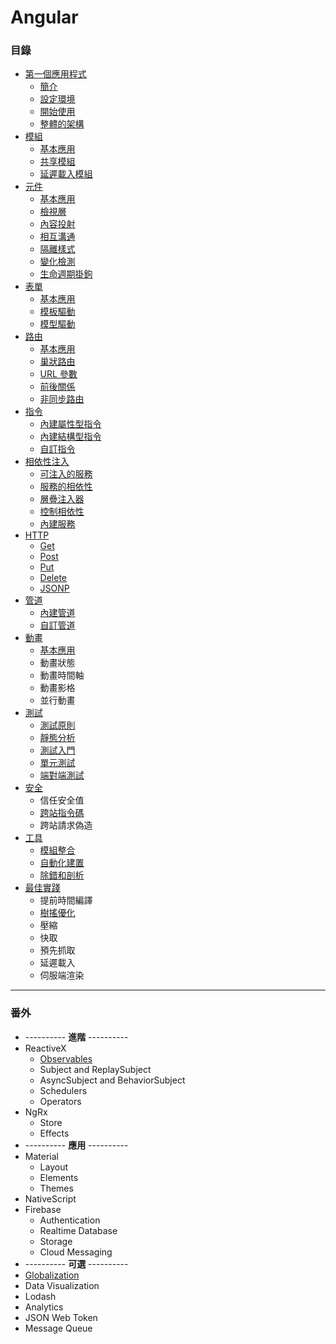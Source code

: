 # Angular

### 目錄
* [第一個應用程式](https://github.com/Shyam-Chen/Little-Books/blob/master/Angular/first-application.md)
  * [簡介](https://github.com/Shyam-Chen/Little-Books/blob/master/Angular/first-application.md#angular-簡介)
  * [設定環境](https://github.com/Shyam-Chen/Little-Books/blob/master/Angular/first-application.md#設定環境)
  * [開始使用](https://github.com/Shyam-Chen/Little-Books/blob/master/Angular/first-application.md#開始使用)
  * [整體的架構](https://github.com/Shyam-Chen/Little-Books/blob/master/Angular/first-application.md#整體的架構)
* [模組](https://github.com/Shyam-Chen/Little-Books/blob/master/Angular/modules.md)
  * [基本應用](https://github.com/Shyam-Chen/Little-Books/blob/master/Angular/modules.md#基本應用)
  * [共享模組](https://github.com/Shyam-Chen/Little-Books/blob/master/Angular/modules.md#共享模組)
  * [延遲載入模組](https://github.com/Shyam-Chen/Little-Books/blob/master/Angular/modules.md#共享模組)
* [元件](https://github.com/Shyam-Chen/Little-Books/blob/master/Angular/components.md)
  * [基本應用](https://github.com/Shyam-Chen/Little-Books/blob/master/Angular/components.md#基本應用)
  * [檢視層](https://github.com/Shyam-Chen/Little-Books/blob/master/Angular/components.md#檢視層)
  * [內容投射](https://github.com/Shyam-Chen/Little-Books/blob/master/Angular/components.md#內容投射)
  * [相互溝通](https://github.com/Shyam-Chen/Little-Books/blob/master/Angular/components.md#相互溝通)
  * [隔離樣式](https://github.com/Shyam-Chen/Little-Books/blob/master/Angular/components.md#隔離樣式)
  * [變化檢測](https://github.com/Shyam-Chen/Little-Books/blob/master/Angular/components.md#變化檢測)
  * [生命週期掛鉤](https://github.com/Shyam-Chen/Little-Books/blob/master/Angular/components.md#生命週期掛鉤)
* [表單](https://github.com/Shyam-Chen/Little-Books/blob/master/Angular/forms.md)
  * [基本應用](https://github.com/Shyam-Chen/Little-Books/blob/master/Angular/forms.md#基本應用)
  * [模板驅動](https://github.com/Shyam-Chen/Little-Books/blob/master/Angular/forms.md#模板驅動)
  * [模型驅動](https://github.com/Shyam-Chen/Little-Books/blob/master/Angular/forms.md#模型驅動)
* [路由](https://github.com/Shyam-Chen/Little-Books/blob/master/Angular/routing.md)
  * [基本應用](https://github.com/Shyam-Chen/Little-Books/blob/master/Angular/routing.md#基本應用)
  * [巢狀路由](https://github.com/Shyam-Chen/Little-Books/blob/master/Angular/routing.md#巢狀路由)
  * [URL 參數](https://github.com/Shyam-Chen/Little-Books/blob/master/Angular/routing.md#url-參數)
  * [前後關係](https://github.com/Shyam-Chen/Little-Books/blob/master/Angular/routing.md#前後關係)
  * [非同步路由](https://github.com/Shyam-Chen/Little-Books/blob/master/Angular/routing.md#非同步路由)
* [指令](https://github.com/Shyam-Chen/Little-Books/blob/master/Angular/directives.md)
  * [內建屬性型指令](https://github.com/Shyam-Chen/Little-Books/blob/master/Angular/directives.md#內建屬性型指令)
  * [內建結構型指令](https://github.com/Shyam-Chen/Little-Books/blob/master/Angular/directives.md#內建結構型指令)
  * [自訂指令](https://github.com/Shyam-Chen/Little-Books/blob/master/Angular/directives.md#自訂指令)
* [相依性注入](https://github.com/Shyam-Chen/Little-Books/blob/master/Angular/dependency-injection.md)
  * [可注入的服務](https://github.com/Shyam-Chen/Little-Books/blob/master/Angular/dependency-injection.md#可注入的服務)
  * [服務的相依性](https://github.com/Shyam-Chen/Little-Books/blob/master/Angular/dependency-injection.md#服務的相依性)
  * [層疊注入器](https://github.com/Shyam-Chen/Little-Books/blob/master/Angular/dependency-injection.md#層疊注入器)
  * [控制相依性](https://github.com/Shyam-Chen/Little-Books/blob/master/Angular/dependency-injection.md#控制相依性)
  * [內建服務](https://github.com/Shyam-Chen/Little-Books/blob/master/Angular/dependency-injection.md#內建服務)
* [HTTP](https://github.com/Shyam-Chen/Little-Books/blob/master/Angular/http.md)
  * [Get](https://github.com/Shyam-Chen/Little-Books/blob/master/Angular/http.md#get)
  * [Post](https://github.com/Shyam-Chen/Little-Books/blob/master/Angular/http.md#post)
  * [Put](https://github.com/Shyam-Chen/Little-Books/blob/master/Angular/http.md#put)
  * [Delete](https://github.com/Shyam-Chen/Little-Books/blob/master/Angular/http.md#delete)
  * [JSONP](https://github.com/Shyam-Chen/Little-Books/blob/master/Angular/http.md#jsonp)
* [管道](https://github.com/Shyam-Chen/Little-Books/blob/master/Angular/pipes.md)
  * [內建管道](https://github.com/Shyam-Chen/Little-Books/blob/master/Angular/pipes.md#內建管道)
  * [自訂管道](https://github.com/Shyam-Chen/Little-Books/blob/master/Angular/pipes.md#自訂管道)
* [動畫](https://github.com/Shyam-Chen/Little-Books/blob/master/Angular/animations.md)
  * [基本應用](https://github.com/Shyam-Chen/Little-Books/blob/master/Angular/animations.md#基本應用)
  * 動畫狀態
  * 動畫時間軸
  * 動畫影格
  * 並行動畫
* [測試](https://github.com/Shyam-Chen/Little-Books/blob/master/Angular/testing.md)
  * [測試原則](https://github.com/Shyam-Chen/Little-Books/blob/master/Angular/testing.md#測試原則)
  * [靜態分析](https://github.com/Shyam-Chen/Little-Books/blob/master/Angular/testing.md#靜態分析)
  * [測試入門](https://github.com/Shyam-Chen/Little-Books/blob/master/Angular/testing.md#測試入門)
  * [單元測試](https://github.com/Shyam-Chen/Little-Books/blob/master/Angular/testing.md#單元測試)
  * [端對端測試](https://github.com/Shyam-Chen/Little-Books/blob/master/Angular/testing.md#端對端測試)
* [安全](https://github.com/Shyam-Chen/Little-Books/blob/master/Angular/security.md)
  * 信任安全值
  * [跨站指令碼](https://github.com/Shyam-Chen/Little-Books/blob/master/Angular/security.md#跨站指令碼)
  * 跨站請求偽造
* [工具](https://github.com/Shyam-Chen/Little-Books/blob/master/Angular/tools.md)
  * [模組整合](https://github.com/Shyam-Chen/Little-Books/blob/master/Angular/tools.md#模組整合)
  * [自動化建置](https://github.com/Shyam-Chen/Little-Books/blob/master/Angular/tools.md#自動化建置)
  * [除錯和剖析](https://github.com/Shyam-Chen/Little-Books/blob/master/Angular/tools.md#除錯和剖析)
* [最佳實踐](https://github.com/Shyam-Chen/Little-Books/blob/master/Angular/best-practices.md)
  * 提前時間編譯
  * [樹搖優化](https://github.com/Shyam-Chen/Little-Books/blob/master/Angular/best-practices.md#樹搖優化)
  * 壓縮
  * 快取
  * 預先抓取
  * 延遲載入
  * 伺服端渲染

***

### 番外
* ---------- **進階** ----------
* ReactiveX
  * [Observables](https://github.com/Shyam-Chen/Little-Books/blob/master/Angular/ReactiveX/observables.md)
  * Subject and ReplaySubject
  * AsyncSubject and BehaviorSubject
  * Schedulers
  * Operators
* NgRx
  * Store
  * Effects
* ---------- **應用** ----------  
* Material
  * Layout
  * Elements
  * Themes
* NativeScript
* Firebase
  * Authentication
  * Realtime Database
  * Storage
  * Cloud Messaging
* ---------- **可選** ----------  
* [Globalization](https://github.com/Shyam-Chen/Little-Books/blob/master/Angular/Optional/globalization.md)
* Data Visualization
* Lodash
* Analytics
* JSON Web Token
* Message Queue
